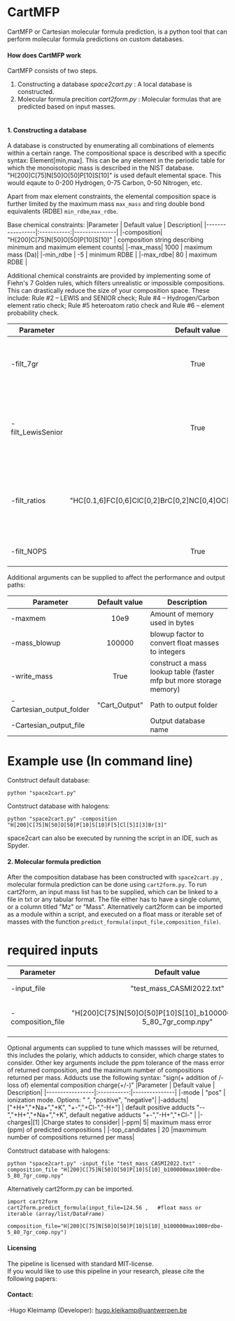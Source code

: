 # CartMFP

CartMFP or Cartesian molecular formula prediction, is a python tool that can perform molecular formula predictions on custom databases.
<br>

#### How does CartMFP work

CartMFP consists of two steps.
1. Constructing a database *space2cart.py* : A local database is constructed. <br>
2. Molecular formula precition *cart2form.py* : Molecular formulas that are predicted based on input masses. <br> <br>


#### 1. Constructing a database

A database is constructed by enumerating all combinations of elements within a certain range.
The compositional space is described with a specific syntax: Element[min,max].
This can be any element in the periodic table for which the monoisotopic mass is described in the NIST database.
"H[200]C[75]N[50]O[50]P[10]S[10]" is used default elemental space.
This would eqaute to 0-200 Hydrogen, 0-75 Carbon, 0-50 Nitrogen, etc. 

Apart from max element constraints, the elemental composition space is further limited by the maximum mass `max_mass` and ring double bond equivalents (RDBE) `min_rdbe`,`max_rdbe`.

Base chemical constraints:
|Parameter           | Default value     |       Description|
|-----------------|:-----------:|---------------|
|-composition| "H[200]C[75]N[50]O[50]P[10]S[10]" | composition string describing minimum and maximum element counts|
|-max_mass| 1000 | maximum mass (Da)|
|-min_rdbe | -5 | minimum RDBE |
|-max_rdbe| 80 | maximum RDBE |


Additional chemical constraints are provided by implementing some of Fiehn's 7 Golden rules, which filters unrealistic or impossible compositions.
This can drastically reduce the size of your composition space. These include:  Rule #2 – LEWIS and SENIOR check; Rule #4 – Hydrogen/Carbon element ratio check; Rule #5 heteroatom ratio check and Rule #6 – element probability check.

|Parameter           | Default value     |       Description|
|-----------------|:-----------:|---------------|
|-filt_7gr| True | Toggle global to apply or remove 7 golden rules filtering|
|-filt_LewisSenior| True | Golden Rule  #2:   Filter compositions with non integer dbe (based on max valence) |
|-filt_ratios | "HC[0.1,6]FC[0,6]ClC[0,2]BrC[0,2]NC[0,4]OC[0,3]PC[0,2]SC[0,3]SiC[0,1]" | #Golden Rules #4,5: Filter on chemical ratios with extended range 99.9% coverage |
|-filt_NOPS| True    | #6 – element probability check. |

Additional arguments can be supplied to affect the performance and output paths: 

|Parameter           | Default value     |       Description|
|-----------------|:-----------:|---------------|
|-maxmem | 10e9 |  Amount of memory used in bytes |
|-mass_blowup | 100000 |blowup factor to convert float masses to integers|
|-write_mass  | True | construct a mass lookup table (faster mfp but more storage memory)|
|-Cartesian_output_folder | "Cart_Output" | Path to output folder |
|-Cartesian_output_file   |<depends on parameters> | Output database name |

# Example use (In command line)

Contstruct default database:
``` 
python "space2cart.py" 
```

Contstruct database with halogens:
``` 
python "space2cart.py" -composition "H[200]C[75]N[50]O[50]P[10]S[10]F[5]Cl[5]I[3]Br[3]"
```
space2cart can also be executed by running the script in an IDE, such as Spyder.

#### 2. Molecular formula prediction

After the composition database has been constructed with `space2cart.py` , molecular formula prediction can be done using `cart2form.py`.
To run cart2form, an input mass list has to be supplied, which can be linked to a file in txt or any tabular format.
The file either has to have a single column, or a column titled  "Mz" or "Mass".
Alternatively cart2form can be imported as a module within a script, and executed on a float mass or iterable set of masses with the function `predict_formula(input_file,composition_file)`.

# required inputs 
|Parameter           | Default value     |       Description|
|-----------------|:-----------:|---------------|
|-input_file       | "test_mass_CASMI2022.txt"| path to list of masses|
|-composition_file | "H[200]C[75]N[50]O[50]P[10]S[10]_b100000max1000rdbe-5_80_7gr_comp.npy"| path to the database composition file|
                           

Optional arguments can supplied to tune which massses will be returned, this includes
the polariy, which adducts to consider, which charge states to consider.
Other key arguments include the ppm tolerance of the mass error of returned composition, and the maximum number of compositions returned per mass.  Adducts use the following syntax: "sign(+ addition of /- loss of) elemental composition charge(+/-)"
|Parameter           | Default value     |       Description|
|-----------------|:-----------:|---------------|
|-mode | "pos"                     | ionization mode. Options: " ", "positive", "negative"|
|-adducts|["+H+","+Na+","+K",   "+-","+Cl-","-H+"]       | default positive adducts "--","+H+","+Na+","+K", default negative adducts "+-","-H+","+Cl-" |
|-charges|[1]                         |Charge states to consider|
|-ppm| 5| maximum mass error (ppm) of predicted compositions |
|-top_candidates | 20 |maxmimum number of compositions returned per mass|


Contstruct database with halogens:
``` 
python "space2cart.py" -input_file "test_mass_CASMI2022.txt" -composition_file "H[200]C[75]N[50]O[50]P[10]S[10]_b100000max1000rdbe-5_80_7gr_comp.npy"
```
Alternatively cart2form.py can be imported.
``` 
import cart2form
cart2form.predict_formula(input_file=124.56 ,   #float mass or iterable (array/list/DataFrame)
                          composition_file="H[200]C[75]N[50]O[50]P[10]S[10]_b100000max1000rdbe-5_80_7gr_comp.npy")
```


#### Licensing

The pipeline is licensed with standard MIT-license. <br>
If you would like to use this pipeline in your research, please cite the following papers: 
      



#### Contact:
-Hugo Kleimamp (Developer): hugo.kleikamp@uantwerpen.be<br> 

